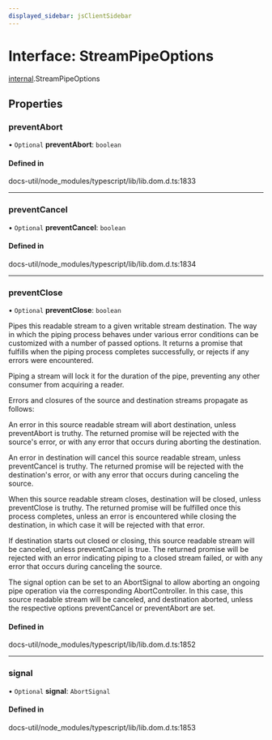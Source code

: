 ```yaml
---
displayed_sidebar: jsClientSidebar
---
```


# Interface: StreamPipeOptions

[internal](../modules/internal-10.md).StreamPipeOptions

## Properties

### preventAbort

• `Optional` **preventAbort**: `boolean`

#### Defined in

docs-util/node_modules/typescript/lib/lib.dom.d.ts:1833

___

### preventCancel

• `Optional` **preventCancel**: `boolean`

#### Defined in

docs-util/node_modules/typescript/lib/lib.dom.d.ts:1834

___

### preventClose

• `Optional` **preventClose**: `boolean`

Pipes this readable stream to a given writable stream destination. The way in which the piping process behaves under various error conditions can be customized with a number of passed options. It returns a promise that fulfills when the piping process completes successfully, or rejects if any errors were encountered.

Piping a stream will lock it for the duration of the pipe, preventing any other consumer from acquiring a reader.

Errors and closures of the source and destination streams propagate as follows:

An error in this source readable stream will abort destination, unless preventAbort is truthy. The returned promise will be rejected with the source's error, or with any error that occurs during aborting the destination.

An error in destination will cancel this source readable stream, unless preventCancel is truthy. The returned promise will be rejected with the destination's error, or with any error that occurs during canceling the source.

When this source readable stream closes, destination will be closed, unless preventClose is truthy. The returned promise will be fulfilled once this process completes, unless an error is encountered while closing the destination, in which case it will be rejected with that error.

If destination starts out closed or closing, this source readable stream will be canceled, unless preventCancel is true. The returned promise will be rejected with an error indicating piping to a closed stream failed, or with any error that occurs during canceling the source.

The signal option can be set to an AbortSignal to allow aborting an ongoing pipe operation via the corresponding AbortController. In this case, this source readable stream will be canceled, and destination aborted, unless the respective options preventCancel or preventAbort are set.

#### Defined in

docs-util/node_modules/typescript/lib/lib.dom.d.ts:1852

___

### signal

• `Optional` **signal**: `AbortSignal`

#### Defined in

docs-util/node_modules/typescript/lib/lib.dom.d.ts:1853
